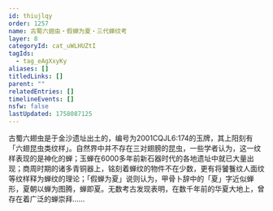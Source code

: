 ```yaml
---
id: thiujlqy
order: 1257
name: 古蜀六翅虫・假蝉为夏・三代蝉纹考
layer: 8
categoryId: cat_uWLHUZtI
tagIds:
  - tag_eAgXxyKy
aliases: []
titledLinks: []
parent: ""
relatedEntries: []
timelineEvents: []
nsfw: false
lastUpdated: 1758087125
---
```


古蜀六翅虫是于金沙遗址出土的，编号为2001CQJL6:174的玉牌，其上阳刻有「六翅昆虫类纹样」。自然界中并不存在三对翅膀的昆虫，一些学者认为，这一纹样表现的是神化的蝉；玉蝉在6000多年前新石器时代的各地遗址中就已大量出现；商周时期的诸多青铜器上，铭刻着蝉纹的物件不在少数，更有将饕餮纹人面纹等纹样释为蝉纹的理论；「假蝉为夏」说则认为，甲骨卜辞中的「夏」字近似蝉形，夏朝以蝉为图腾，蝉即夏。无数考古发现表明，在数千年前的华夏大地上，曾存在着广泛的蝉崇拜……